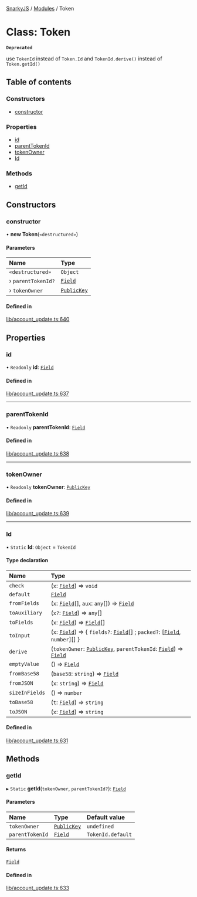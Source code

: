 [SnarkyJS](../README.md) / [Modules](../modules.md) / Token

# Class: Token

**`Deprecated`**

use `TokenId` instead of `Token.Id` and `TokenId.derive()` instead of `Token.getId()`

## Table of contents

### Constructors

- [constructor](Token.md#constructor)

### Properties

- [id](Token.md#id)
- [parentTokenId](Token.md#parenttokenid)
- [tokenOwner](Token.md#tokenowner)
- [Id](Token.md#id-1)

### Methods

- [getId](Token.md#getid)

## Constructors

### constructor

• **new Token**(`«destructured»`)

#### Parameters

| Name | Type |
| :------ | :------ |
| `«destructured»` | `Object` |
| › `parentTokenId?` | [`Field`](Field.md) |
| › `tokenOwner` | [`PublicKey`](Types.PublicKey.md) |

#### Defined in

[lib/account_update.ts:640](https://github.com/o1-labs/snarkyjs/blob/3ae77a9/src/lib/account_update.ts#L640)

## Properties

### id

• `Readonly` **id**: [`Field`](Field.md)

#### Defined in

[lib/account_update.ts:637](https://github.com/o1-labs/snarkyjs/blob/3ae77a9/src/lib/account_update.ts#L637)

___

### parentTokenId

• `Readonly` **parentTokenId**: [`Field`](Field.md)

#### Defined in

[lib/account_update.ts:638](https://github.com/o1-labs/snarkyjs/blob/3ae77a9/src/lib/account_update.ts#L638)

___

### tokenOwner

• `Readonly` **tokenOwner**: [`PublicKey`](Types.PublicKey.md)

#### Defined in

[lib/account_update.ts:639](https://github.com/o1-labs/snarkyjs/blob/3ae77a9/src/lib/account_update.ts#L639)

___

### Id

▪ `Static` **Id**: `Object` = `TokenId`

#### Type declaration

| Name | Type |
| :------ | :------ |
| `check` | (`x`: [`Field`](Field.md)) => `void` |
| `default` | [`Field`](Field.md) |
| `fromFields` | (`x`: [`Field`](Field.md)[], `aux`: `any`[]) => [`Field`](Field.md) |
| `toAuxiliary` | (`x?`: [`Field`](Field.md)) => `any`[] |
| `toFields` | (`x`: [`Field`](Field.md)) => [`Field`](Field.md)[] |
| `toInput` | (`x`: [`Field`](Field.md)) => { `fields?`: [`Field`](Field.md)[] ; `packed?`: [[`Field`](Field.md), `number`][]  } |
| `derive` | (`tokenOwner`: [`PublicKey`](Types.PublicKey.md), `parentTokenId`: [`Field`](Field.md)) => [`Field`](Field.md) |
| `emptyValue` | () => [`Field`](Field.md) |
| `fromBase58` | (`base58`: `string`) => [`Field`](Field.md) |
| `fromJSON` | (`x`: `string`) => [`Field`](Field.md) |
| `sizeInFields` | () => `number` |
| `toBase58` | (`t`: [`Field`](Field.md)) => `string` |
| `toJSON` | (`x`: [`Field`](Field.md)) => `string` |

#### Defined in

[lib/account_update.ts:631](https://github.com/o1-labs/snarkyjs/blob/3ae77a9/src/lib/account_update.ts#L631)

## Methods

### getId

▸ `Static` **getId**(`tokenOwner`, `parentTokenId?`): [`Field`](Field.md)

#### Parameters

| Name | Type | Default value |
| :------ | :------ | :------ |
| `tokenOwner` | [`PublicKey`](Types.PublicKey.md) | `undefined` |
| `parentTokenId` | [`Field`](Field.md) | `TokenId.default` |

#### Returns

[`Field`](Field.md)

#### Defined in

[lib/account_update.ts:633](https://github.com/o1-labs/snarkyjs/blob/3ae77a9/src/lib/account_update.ts#L633)
